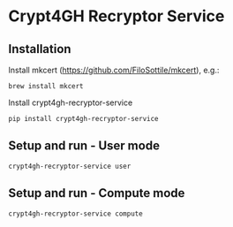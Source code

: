 # Crypt4GH Recryptor Service

## Installation

Install mkcert (https://github.com/FiloSottile/mkcert), e.g.:

`brew install mkcert`

Install crypt4gh-recryptor-service

`pip install crypt4gh-recryptor-service`

## Setup and run - User mode

`crypt4gh-recryptor-service user`

## Setup and run - Compute mode

`crypt4gh-recryptor-service compute`
